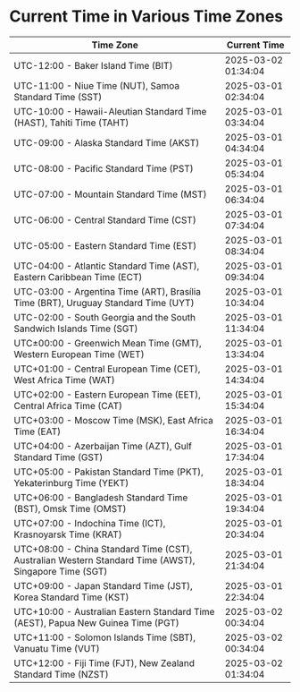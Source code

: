 # Current Time in Various Time Zones

| Time Zone | Current Time |
|-----------|--------------|
| UTC-12:00 - Baker Island Time (BIT) | 2025-03-02 01:34:04 |
| UTC-11:00 - Niue Time (NUT), Samoa Standard Time (SST) | 2025-03-01 02:34:04 |
| UTC-10:00 - Hawaii-Aleutian Standard Time (HAST), Tahiti Time (TAHT) | 2025-03-01 03:34:04 |
| UTC-09:00 - Alaska Standard Time (AKST) | 2025-03-01 04:34:04 |
| UTC-08:00 - Pacific Standard Time (PST) | 2025-03-01 05:34:04 |
| UTC-07:00 - Mountain Standard Time (MST) | 2025-03-01 06:34:04 |
| UTC-06:00 - Central Standard Time (CST) | 2025-03-01 07:34:04 |
| UTC-05:00 - Eastern Standard Time (EST) | 2025-03-01 08:34:04 |
| UTC-04:00 - Atlantic Standard Time (AST), Eastern Caribbean Time (ECT) | 2025-03-01 09:34:04 |
| UTC-03:00 - Argentina Time (ART), Brasília Time (BRT), Uruguay Standard Time (UYT) | 2025-03-01 10:34:04 |
| UTC-02:00 - South Georgia and the South Sandwich Islands Time (SGT) | 2025-03-01 11:34:04 |
| UTC±00:00 - Greenwich Mean Time (GMT), Western European Time (WET) | 2025-03-01 13:34:04 |
| UTC+01:00 - Central European Time (CET), West Africa Time (WAT) | 2025-03-01 14:34:04 |
| UTC+02:00 - Eastern European Time (EET), Central Africa Time (CAT) | 2025-03-01 15:34:04 |
| UTC+03:00 - Moscow Time (MSK), East Africa Time (EAT) | 2025-03-01 16:34:04 |
| UTC+04:00 - Azerbaijan Time (AZT), Gulf Standard Time (GST) | 2025-03-01 17:34:04 |
| UTC+05:00 - Pakistan Standard Time (PKT), Yekaterinburg Time (YEKT) | 2025-03-01 18:34:04 |
| UTC+06:00 - Bangladesh Standard Time (BST), Omsk Time (OMST) | 2025-03-01 19:34:04 |
| UTC+07:00 - Indochina Time (ICT), Krasnoyarsk Time (KRAT) | 2025-03-01 20:34:04 |
| UTC+08:00 - China Standard Time (CST), Australian Western Standard Time (AWST), Singapore Time (SGT) | 2025-03-01 21:34:04 |
| UTC+09:00 - Japan Standard Time (JST), Korea Standard Time (KST) | 2025-03-01 22:34:04 |
| UTC+10:00 - Australian Eastern Standard Time (AEST), Papua New Guinea Time (PGT) | 2025-03-02 00:34:04 |
| UTC+11:00 - Solomon Islands Time (SBT), Vanuatu Time (VUT) | 2025-03-02 00:34:04 |
| UTC+12:00 - Fiji Time (FJT), New Zealand Standard Time (NZST) | 2025-03-02 01:34:04 |

